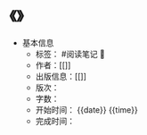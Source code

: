 # 《》
- 基本信息
	- 标签： #阅读笔记 📖  
	- 作者：[[]]
	- 出版信息：[[]] 
	- 版次：
	- 字数：
	- 开始时间： {{date}} {{time}}
	- 完成时间：


## 